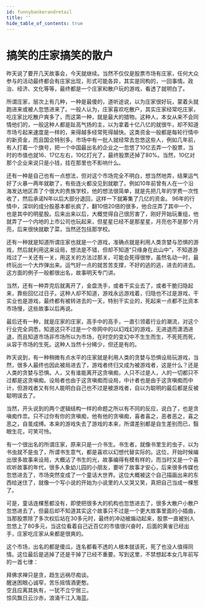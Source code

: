 ```yaml
---
id: funnybankerandretail
title: ''
hide_table_of_contents: true
---
```


# 搞笑的庄家搞笑的散户

昨天说了要开几天故事会，今天就继续。当然不仅仅是股票市场有庄家，任何大众参与的活动最终都会有庄家出现，形式可能各异，其实是同构的，一回事情。政治、经济、文化等等，最终都是一个庄家和散户玩的游戏，看透了就明白了。

所谓庄家，层次上有几种，一种是最傻的，道听途说，以为庄家很好玩，蒙着头就跑进来或被人忽悠进来了。一般人认为，庄家喜欢吃散户，其实庄家经常吃庄家，吃庄家比吃散户爽多了，而这第一种，就是最大的猎物。这种人，本女从来不会同情他们的，一般这种人都是趾高气扬的主，以为拿着十亿八亿的就很牛，却不知道市场亏起来速度是一样的，来得越多经常死得越快。这类资金一般都是每轮行情中的新资金，而且国企特别多。市场中有一批人就经常去忽悠这些人，例如几年前，有人打着一个旗号，把一个中国最出名的企业之一忽悠了10亿去弄一个股票，当时的市值也就16、17亿左右，10亿打光了，最终股票还掉了80%。当然，10亿对那个企业来说只是小钱，挂在那里也不影响什么。

还有一种是自己也有一点想法，但对这个市场完全不明白，想当然地弄，结果运气好了火暴一两年就歇了，有些连火都没见到就歇了。例如10年前曾有人在一个沿海发达地区弄了个很大的贵族学校，他的想法很简单，就是先把几年的学费一次性收了，然后承诺N年以后大部分退回，这样一下就筹集了几亿的资金。 96年的行情中，深圳的成分股基本都长疯了，翻10倍20倍的很多，他合庄弄了其中一个，也是其中的明星股。后来出来以后，大概觉得自己很厉害了，刚好开始玩重组，他就弄了一个内地的上市公司也玩起来，但星星已经不是那星星，月亮也不是那个月亮，后来很快就歇了菜，当然还包括那学校。

还有一种就是知道所谓庄家也就是一个游戏，准确点就是利用人类贪婪与恐惧的游戏，然后就利用这来设局，想法是不错，但却不知道“只缘身在此山中”，不知道游戏过了一关还有一关，用这关的方法过那关，可能会死得很惨，虽然名动一时，最终玩出一个大炸弹出来。运气好一点的就苦苦支撑，不好的逃的逃，进去的进去。这方面的例子一般都很出名，故事明天专门讲。

当然，还有一种弄完后就离开了，金盘洗手，或者干实业去了，或者干脆归隐起来，靠些回忆过日子。这种人却不知道，游戏永远游戏着，归隐也不过是游戏，干实业也是游戏，最终都有被转进去的一天，特别干实业的，死起来一点都不比资本市场慢，这些故事以后再说。

最后还有一种，就是庄家的庄家，高手中的高手，一直引领着行业的潮流，对这个行业完全洞悉，知道这只不过是一个帝网中的以幻戏幻的游戏，无进退而潇洒进退，而且知道市场非市场所以为市场，在时空的变幻中不生生而生，不死死而死，从容于市场的生死。这种人当然十分稀少，但还是有的。

昨天说到，有一种稍微有点水平的庄家就是利用人类的贪婪与恐惧设局玩游戏，当然，很多人最终也因此被局进去了，游戏者终归又成为被游戏者，这是什么？还是人类的贪婪与恐惧。人，又有谁能离开这贪嗔痴，人只不过是人，人的一切都只不过都是这贪嗔痴。设局者也由于这贪嗔痴而设局，中计者也是由于这贪嗔痴而中计，但游戏者又有何人能明白自己也不过是被游戏者，自以为聪明的最后都是反被聪明误去了。

当然，开头说到的两个逻辑结构一样的命题之所以有不同的反应，说白了，也是贪嗔痴作祟。只不过你有你的贪嗔痴，他有他的贪嗔痴，喜者喜之，恶者恶之，喜之恶之，自茧成缚。本来的游戏失去了游戏的本来，所谓差别都是自生差别而已，翳眼生花，可笑可怜。

有一个很出名的所谓庄家，原来只是一介书生。书生者，就像书里生的虫子，以为书虫就不是虫了，所谓书生意气，都是喜欢以幻想代替实际的。这位，开始时候编出很多故事来设局，大概沾了书生的光，故事编得有模有样的，而当时又是一个喜欢听故事的年代，很多人象幼儿园的小朋友，要听了故事才安心，后来很多传媒也忽悠进去了，市场突然变成了一个童话大世界。这位大概被这个自己描画出来的东西给迷住了，就像一个写小说的开始为小说里的人又哭又笑，真把自己当成一棵葱了。

可是，童话连棵葱都没有，即使把很多大的机构也忽悠进去了，很多大散户小散户忽悠进去了，但最后却不知道其实这个故事只不过是一个更大故事里面的小插曲， 当那股票除了多次权后站在30多元时，最终的冲动被煽动起来，股票一直被别人忽悠上了80多元，当这位看着自己近百亿的市值很兴奋时，后面的黄雀已经出手，庄家吃庄家从来都是很爽的。

这个市场，出名的都是傻瓜，连名都看不透的人根本就该死，死了也没人值得同情。这位最后是逃掉了还是干掉了已经不重要。写到这里，不禁想起本女几年前写的一首七律：

拜佛求禅只是贪，趋生远祸尽痴谈。<br/>
醒迷困眼心诚窄，苦乐摇情酒更憨。<br/>
空且应离其执有，一犹不立宁居三。<br/>
惊风飘日云沙赤，浪涌千江入海蓝。